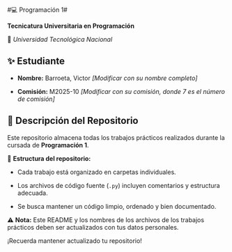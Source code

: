 #💻 Programación 1#  

**Tecnicatura Universitaria en Programación**  

📍 *Universidad Tecnológica Nacional*  

## ✨ Estudiante

- **Nombre:** Barroeta, Victor *[Modificar con su nombre completo]*  

- **Comisión:** M2025-10 *[Modificar con su comisión, donde 7 es el número de comisión]*  

## 📂 Descripción del Repositorio 

Este repositorio almacena todas los trabajos prácticos realizados durante la cursada de **Programación 1**.  

📌 **Estructura del repositorio:**  

- Cada trabajo está organizado en carpetas individuales.  

- Los archivos de código fuente (`.py`) incluyen comentarios y estructura adecuada.

- Se busca mantener un código limpio, ordenado y bien documentado.  

⚠️ **Nota:** Este README y los nombres de los archivos de los trabajos prácticos deben ser actualizados con tus datos personales.

¡Recuerda mantener actualizado tu repositorio!
 
 
